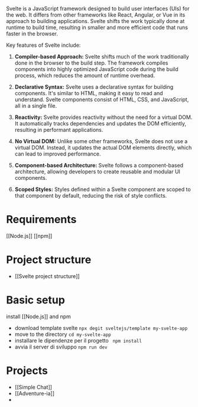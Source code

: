 Svelte is a JavaScript framework designed to build user interfaces (UIs) for the web. It differs from other frameworks like React, Angular, or Vue in its approach to building applications. Svelte shifts the work typically done at runtime to build time, resulting in smaller and more efficient code that runs faster in the browser.

Key features of Svelte include:

1. **Compiler-based Approach:** Svelte shifts much of the work traditionally done in the browser to the build step. The framework compiles components into highly optimized JavaScript code during the build process, which reduces the amount of runtime overhead.
    
2. **Declarative Syntax:** Svelte uses a declarative syntax for building components. It's similar to HTML, making it easy to read and understand. Svelte components consist of HTML, CSS, and JavaScript, all in a single file.
    
3. **Reactivity:** Svelte provides reactivity without the need for a virtual DOM. It automatically tracks dependencies and updates the DOM efficiently, resulting in performant applications.
    
4. **No Virtual DOM:** Unlike some other frameworks, Svelte does not use a virtual DOM. Instead, it updates the actual DOM elements directly, which can lead to improved performance.
    
5. **Component-based Architecture:** Svelte follows a component-based architecture, allowing developers to create reusable and modular UI components.
    
6. **Scoped Styles:** Styles defined within a Svelte component are scoped to that component by default, reducing the risk of style conflicts.


# Requirements 
[[Node.js]]
[[npm]]


# Project structure
- [[Svelte project structure]]


# Basic setup
install [[Node.js]] and npm
- download template svelte `npx degit sveltejs/template my-svelte-app`
 - move to the directory `cd my-svelte-app`
 - installare le dipendenze per il progetto  ` npm install`
- avvia il server di sviluppo `npm run dev`

# Projects
- [[Simple Chat]]
- [[Adventure-ia]]
- 

